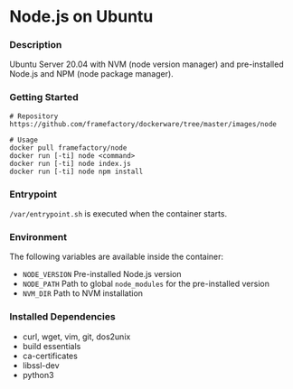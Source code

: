 # Node.js on Ubuntu
### Description
Ubuntu Server 20.04 with NVM (node version manager) and pre-installed Node.js and NPM (node package manager).
### Getting Started
```
# Repository
https://github.com/framefactory/dockerware/tree/master/images/node

# Usage
docker pull framefactory/node
docker run [-ti] node <command>
docker run [-ti] node index.js
docker run [-ti] node npm install
```

### Entrypoint
`/var/entrypoint.sh` is executed when the container starts.

### Environment
The following variables are available inside the container:
- `NODE_VERSION` Pre-installed Node.js version
- `NODE_PATH` Path to global `node_modules` for the pre-installed version
- `NVM_DIR` Path to NVM installation

### Installed Dependencies
- curl, wget, vim, git, dos2unix
- build essentials
- ca-certificates
- libssl-dev
- python3

